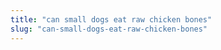 ```yaml
---
title: "can small dogs eat raw chicken bones"
slug: "can-small-dogs-eat-raw-chicken-bones"
---
```


